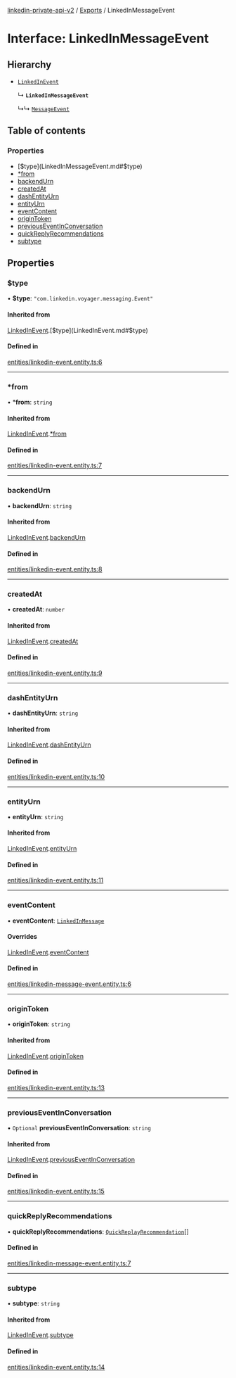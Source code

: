 [linkedin-private-api-v2](../README.md) / [Exports](../modules.md) / LinkedInMessageEvent

# Interface: LinkedInMessageEvent

## Hierarchy

- [`LinkedInEvent`](LinkedInEvent.md)

  ↳ **`LinkedInMessageEvent`**

  ↳↳ [`MessageEvent`](MessageEvent.md)

## Table of contents

### Properties

- [$type](LinkedInMessageEvent.md#$type)
- [*from](LinkedInMessageEvent.md#*from)
- [backendUrn](LinkedInMessageEvent.md#backendurn)
- [createdAt](LinkedInMessageEvent.md#createdat)
- [dashEntityUrn](LinkedInMessageEvent.md#dashentityurn)
- [entityUrn](LinkedInMessageEvent.md#entityurn)
- [eventContent](LinkedInMessageEvent.md#eventcontent)
- [originToken](LinkedInMessageEvent.md#origintoken)
- [previousEventInConversation](LinkedInMessageEvent.md#previouseventinconversation)
- [quickReplyRecommendations](LinkedInMessageEvent.md#quickreplyrecommendations)
- [subtype](LinkedInMessageEvent.md#subtype)

## Properties

### $type

• **$type**: ``"com.linkedin.voyager.messaging.Event"``

#### Inherited from

[LinkedInEvent](LinkedInEvent.md).[$type](LinkedInEvent.md#$type)

#### Defined in

[entities/linkedin-event.entity.ts:6](https://github.com/akash-gupt/linkedin-private-api/blob/db337d2/src/entities/linkedin-event.entity.ts#L6)

___

### *from

• ***from**: `string`

#### Inherited from

[LinkedInEvent](LinkedInEvent.md).[*from](LinkedInEvent.md#*from)

#### Defined in

[entities/linkedin-event.entity.ts:7](https://github.com/akash-gupt/linkedin-private-api/blob/db337d2/src/entities/linkedin-event.entity.ts#L7)

___

### backendUrn

• **backendUrn**: `string`

#### Inherited from

[LinkedInEvent](LinkedInEvent.md).[backendUrn](LinkedInEvent.md#backendurn)

#### Defined in

[entities/linkedin-event.entity.ts:8](https://github.com/akash-gupt/linkedin-private-api/blob/db337d2/src/entities/linkedin-event.entity.ts#L8)

___

### createdAt

• **createdAt**: `number`

#### Inherited from

[LinkedInEvent](LinkedInEvent.md).[createdAt](LinkedInEvent.md#createdat)

#### Defined in

[entities/linkedin-event.entity.ts:9](https://github.com/akash-gupt/linkedin-private-api/blob/db337d2/src/entities/linkedin-event.entity.ts#L9)

___

### dashEntityUrn

• **dashEntityUrn**: `string`

#### Inherited from

[LinkedInEvent](LinkedInEvent.md).[dashEntityUrn](LinkedInEvent.md#dashentityurn)

#### Defined in

[entities/linkedin-event.entity.ts:10](https://github.com/akash-gupt/linkedin-private-api/blob/db337d2/src/entities/linkedin-event.entity.ts#L10)

___

### entityUrn

• **entityUrn**: `string`

#### Inherited from

[LinkedInEvent](LinkedInEvent.md).[entityUrn](LinkedInEvent.md#entityurn)

#### Defined in

[entities/linkedin-event.entity.ts:11](https://github.com/akash-gupt/linkedin-private-api/blob/db337d2/src/entities/linkedin-event.entity.ts#L11)

___

### eventContent

• **eventContent**: [`LinkedInMessage`](LinkedInMessage.md)

#### Overrides

[LinkedInEvent](LinkedInEvent.md).[eventContent](LinkedInEvent.md#eventcontent)

#### Defined in

[entities/linkedin-message-event.entity.ts:6](https://github.com/akash-gupt/linkedin-private-api/blob/db337d2/src/entities/linkedin-message-event.entity.ts#L6)

___

### originToken

• **originToken**: `string`

#### Inherited from

[LinkedInEvent](LinkedInEvent.md).[originToken](LinkedInEvent.md#origintoken)

#### Defined in

[entities/linkedin-event.entity.ts:13](https://github.com/akash-gupt/linkedin-private-api/blob/db337d2/src/entities/linkedin-event.entity.ts#L13)

___

### previousEventInConversation

• `Optional` **previousEventInConversation**: `string`

#### Inherited from

[LinkedInEvent](LinkedInEvent.md).[previousEventInConversation](LinkedInEvent.md#previouseventinconversation)

#### Defined in

[entities/linkedin-event.entity.ts:15](https://github.com/akash-gupt/linkedin-private-api/blob/db337d2/src/entities/linkedin-event.entity.ts#L15)

___

### quickReplyRecommendations

• **quickReplyRecommendations**: [`QuickReplayRecommendation`](QuickReplayRecommendation.md)[]

#### Defined in

[entities/linkedin-message-event.entity.ts:7](https://github.com/akash-gupt/linkedin-private-api/blob/db337d2/src/entities/linkedin-message-event.entity.ts#L7)

___

### subtype

• **subtype**: `string`

#### Inherited from

[LinkedInEvent](LinkedInEvent.md).[subtype](LinkedInEvent.md#subtype)

#### Defined in

[entities/linkedin-event.entity.ts:14](https://github.com/akash-gupt/linkedin-private-api/blob/db337d2/src/entities/linkedin-event.entity.ts#L14)
